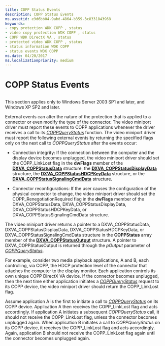 ```yaml
---
title: COPP Status Events
description: COPP Status Events
ms.assetid: e9d6bb04-9abd-4864-b359-3c8331843968
keywords:
- copy protection WDK COPP , status
- video copy protection WDK COPP , status
- COPP WDK DirectX VA , status
- protected video WDK COPP , status
- status information WDK COPP
- status events WDK COPP
ms.date: 04/20/2017
ms.localizationpriority: medium
---
```


# COPP Status Events


## <span id="ddk_copp_status_events_gg"></span><span id="DDK_COPP_STATUS_EVENTS_GG"></span>


This section applies only to Windows Server 2003 SP1 and later, and Windows XP SP2 and later.

External events can alter the nature of the protection that is applied to a connector or even modify the type of the connector. The video miniport driver must report these events to COPP applications whenever the driver receives a call to its [*COPPQueryStatus*](https://docs.microsoft.com/windows-hardware/drivers/display/coppquerystatus) function. The video miniport driver must report the following external events by returning the specified flags only on the next call to *COPPQueryStatus* after the events occur:

-   Connection integrity: If the connection between the computer and the display device becomes unplugged, the video miniport driver should set the COPP\_LinkLost flag in the **dwFlags** member of the [**DXVA\_COPPStatusData**](https://docs.microsoft.com/windows-hardware/drivers/ddi/content/dxva/ns-dxva-_dxva_coppstatusdata) structure, the [**DXVA\_COPPStatusDisplayData**](https://docs.microsoft.com/windows-hardware/drivers/ddi/content/dxva/ns-dxva-_dxva_coppstatusdisplaydata) structure, the [**DXVA\_COPPStatusHDCPKeyData**](https://docs.microsoft.com/windows-hardware/drivers/ddi/content/dxva/ns-dxva-_dxva_coppstatushdcpkeydata) structure, or the [**DXVA\_COPPStatusSignalingCmdData**](https://docs.microsoft.com/windows-hardware/drivers/ddi/content/dxva/ns-dxva-_dxva_coppstatussignalingcmddata) structure.

-   Connector reconfigurations: If the user causes the configuration of the physical connector to change, the video miniport driver should set the COPP\_RenegotiationRequired flag in the **dwFlags** member of the DXVA\_COPPStatusData, DXVA\_COPPStatusDisplayData, DXVA\_COPPStatusHDCPKeyData, or DXVA\_COPPStatusSignalingCmdData structure.

The video miniport driver returns a pointer to a DXVA\_COPPStatusData, DXVA\_COPPStatusDisplayData, DXVA\_COPPStatusHDCPKeyData, or DXVA\_COPPStatusSignalingCmdData structure in the **COPPStatus** array member of the [**DXVA\_COPPStatusOutput**](https://docs.microsoft.com/windows-hardware/drivers/ddi/content/dxva/ns-dxva-_dxva_coppstatusoutput) structure. A pointer to DXVA\_COPPStatusOutput is returned through the *pOutput* parameter of [*COPPQueryStatus*](https://docs.microsoft.com/windows-hardware/drivers/display/coppquerystatus).

For example, consider two media playback applications, A and B, each controlling, via COPP, the HDCP protection level of the connector that attaches the computer to the display monitor. Each application controls its own unique COPP DirectX VA device. If the connector becomes unplugged, then the next time either application initiates a [*COPPQueryStatus*](https://docs.microsoft.com/windows-hardware/drivers/display/coppquerystatus) request to its COPP device, the video miniport driver should return the COPP\_LinkLost flag.

Assume application A is the first to initiate a call to [*COPPQueryStatus*](https://docs.microsoft.com/windows-hardware/drivers/display/coppquerystatus) on its COPP device. Application A then receives the COPP\_LinkLost flag and acts accordingly. If application A initiates a subsequent *COPPQueryStatus* call, it should not receive the COPP\_LinkLost flag, unless the connector becomes unplugged again. When application B initiates a call to *COPPQueryStatus* on its COPP device, it receives the COPP\_LinkLost flag and acts accordingly. Again, application B should not receive the COPP\_LinkLost flag again until the connector becomes unplugged again.

 

 





